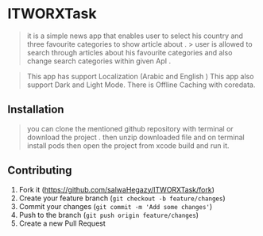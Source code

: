 # ITWORXTask
> it is a simple news app that enables user to select his country and three favourite categories to show article about . > user is allowed to search through articles about his favourite categories and also change search categories within given ApI .

> This app has support Localization (Arabic and English )
> This app also support Dark and Light Mode.
> There is Offline Caching with coredata.



## Installation
> you can clone the  mentioned github repository with terminal  or download  the project .
> then unzip downloaded file and on terminal install pods 
> then open the project from xcode build and run it.

## Contributing

1. Fork it (<https://github.com/salwaHegazy/ITWORXTask/fork>)
2. Create your feature branch (`git checkout -b feature/changes`)
3. Commit your changes (`git commit -m 'Add some changes'`)
4. Push to the branch (`git push origin feature/changes`)
5. Create a new Pull Request
